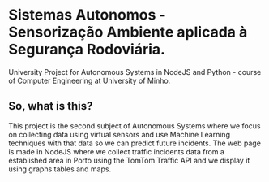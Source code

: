 # Sistemas Autonomos - Sensorização Ambiente aplicada à Segurança Rodoviária.
University Project for Autonomous Systems in NodeJS and Python - course of Computer Engineering at University of Minho.

## So, what is this?
This project is the second subject of Autonomous Systems where we focus on collecting data using virtual sensors and use Machine Learning techniques with that data so we can predict future incidents.
The web page is made in NodeJS where we collect traffic incidents data from a established area in Porto using the TomTom Traffic API and we display it using graphs tables and maps.
